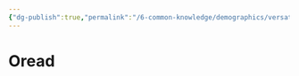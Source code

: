 ```yaml
---
{"dg-publish":true,"permalink":"/6-common-knowledge/demographics/versatile-heritages/mixed-lineage/malakim/oread/","noteIcon":""}
---
```


# Oread
